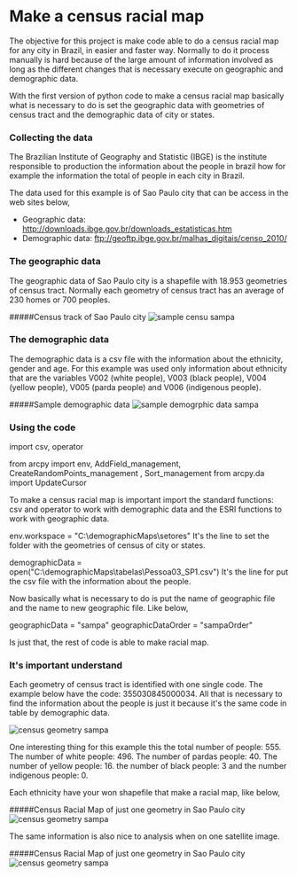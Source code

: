 # Make a census racial map


The objective for this project is make code able to do a census racial map for any city in Brazil, 
in easier and faster way. Normally to do it process manually is hard because of the large amount 
of information involved as long as the different changes that is necessary execute on geographic 
and demographic data. 

With the first version of python code to make a census racial map basically what is necessary to 
do is set the geographic data with geometries of census tract and the demographic data of city or 
states.

### Collecting the data

The Brazilian Institute of Geography and Statistic (IBGE) is the institute responsible to 
production the information about the people in brazil how for example the information the total of
people in each city in Brazil. 

The data used for this example is of Sao Paulo city that can be access in the web sites below, 

- Geographic data: http://downloads.ibge.gov.br/downloads_estatisticas.htm
- Demographic data: ftp://geoftp.ibge.gov.br/malhas_digitais/censo_2010/

### The geographic data

The geographic data of Sao Paulo city is a shapefile with 18.953 geometries of census tract. Normally 
each geometry of census tract has an average of 230 homes or 700 peoples.

#####Census track of Sao Paulo city
![sample censu sampa](http://i.imgur.com/4GzK7SX.png)

### The demographic data
The demographic data is a csv file with the information about the ethnicity, gender and age. 
For this example was used only information about ethnicity that are the variables V002 (white people), 
V003 (black people), V004 (yellow people), V005 (parda people) and V006 (indigenous people).

#####Sample demographic data
![sample demogrphic data sampa](http://i.imgur.com/WWWpSwx.png)

### Using the code

import csv, operator

from arcpy import env, AddField_management, CreateRandomPoints_management , Sort_management
from arcpy.da import UpdateCursor

To make a census racial map is important import the standard functions: csv and operator to work with 
demographic data and the ESRI functions to work with geographic data.

env.workspace = "C:\\demographicMaps\\setores"
It's the line to set the folder with the geometries of census of city or states.

demographicData = open("C:\\demographicMaps\\tabelas\\Pessoa03_SP1.csv")
It's the line for put the csv file with the information about the people.

Now basically what is necessary to do is put the name of geographic file and the name to new geographic 
file. Like below,

geographicData = "sampa"
geographicDataOrder = "sampaOrder"

Is just that, the rest of code is able to make racial map. 

### It's important understand

Each geometry of census tract is identified with one single code. The example below have the code: 
355030845000034. All that is necessary to find the information about the people is just it because it's 
the same code in table by demographic data.

![census geometry sampa](http://i.imgur.com/w5ASJ7Z.png)
  
One interesting thing for this example this the total number of people: 555. The number of white people: 496. 
The number of pardas people: 40. The number of yellow people: 16. the number of black people: 3 and the 
number indigenous people: 0. 

Each ethnicity have your won shapefile that make a racial map, like below,

#####Census Racial Map of just one geometry in Sao Paulo city
![census geometry sampa](http://i.imgur.com/6Lvwdyx.png)
 
The same information is also nice to analysis when on one satellite image.

#####Census Racial Map of just one geometry in Sao Paulo city
![census geometry sampa](http://i.imgur.com/n2Q6IYC.jpg)
